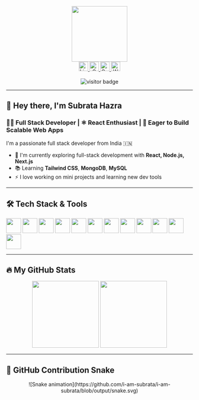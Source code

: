 <div align="center">
  <img height="150" src="https://media.giphy.com/media/M9gbBd9nbDrOTu1Mqx/giphy.gif" />
</div>

<div align="center">
  <a href="https://www.linkedin.com/in/subrata-hazra-653732296/" target="_blank">
    <img src="https://img.shields.io/static/v1?message=LinkedIn&logo=linkedin&label=&color=0077B5&logoColor=white&labelColor=&style=for-the-badge" height="25" alt="LinkedIn" />
  </a>
  <a href="mailto:subrata9202hazra@gmail.com" target="_blank">
    <img src="https://img.shields.io/static/v1?message=Gmail&logo=gmail&label=&color=D14836&logoColor=white&labelColor=&style=for-the-badge" height="25" alt="Gmail" />
  </a>
  <a href="mailto:subrata9202hazra@outlook.com" target="_blank">
    <img src="https://img.shields.io/static/v1?message=Outlook&logo=microsoft-outlook&label=&color=0078D4&logoColor=white&labelColor=&style=for-the-badge" height="25" alt="Outlook" />
  </a>
  <a href="https://wa.me/919635792267" target="_blank">
    <img src="https://img.shields.io/static/v1?message=Whatsapp&logo=whatsapp&label=&color=25D366&logoColor=white&labelColor=&style=for-the-badge" height="25" alt="WhatsApp" />
  </a>
</div>

<br />

<div align="center">
  <img src="https://visitor-badge.laobi.icu/badge?page_id=i-am-subrata.i-am-subrata" alt="visitor badge" />
</div>

---

## 👋 Hey there, I'm Subrata Hazra

### 👨‍💻 Full Stack Developer | ⚛️ React Enthusiast | 🚀 Eager to Build Scalable Web Apps

I'm a passionate full stack developer from India 🇮🇳

- 🔭 I'm currently exploring full-stack development with **React, Node.js, Next.js**
- 📚 Learning **Tailwind CSS**, **MongoDB**, **MySQL**
- ⚡ I love working on mini projects and learning new dev tools

---

## 🛠 Tech Stack & Tools

<div align="left">
  <img src="https://skillicons.dev/icons?i=c" height="40" />
  <img src="https://skillicons.dev/icons?i=py" height="40" />
  <img src="https://skillicons.dev/icons?i=js" height="40" />
  <img src="https://skillicons.dev/icons?i=html" height="40" />
  <img src="https://skillicons.dev/icons?i=css" height="40" />
  <img src="https://skillicons.dev/icons?i=bootstrap" height="40" />
  <img src="https://skillicons.dev/icons?i=react" height="40" />
  <img src="https://skillicons.dev/icons?i=nextjs" height="40" />
  <img src="https://skillicons.dev/icons?i=nodejs" height="40" />
  <img src="https://skillicons.dev/icons?i=express" height="40" />
  <img src="https://skillicons.dev/icons?i=mysql" height="40" />
  <img src="https://skillicons.dev/icons?i=mongodb" height="40" />
</div>

---

## 🔥 My GitHub Stats

<div align="center">
  <img src="https://github-readme-stats.vercel.app/api?username=i-am-subrata&show_icons=true&theme=dark&hide_border=true" height="180" />
  <img src="https://streak-stats.demolab.com?user=i-am-subrata&theme=dark&hide_border=true&border_radius=5" height="180" />
</div>

---

## 🐍 GitHub Contribution Snake

<div align="center">
![Snake animation](https://github.com/i-am-subrata/i-am-subrata/blob/output/snake.svg)


</div>
